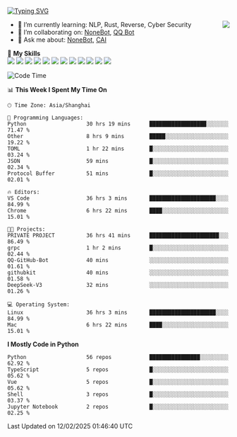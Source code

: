 [![Typing SVG](https://readme-typing-svg.herokuapp.com?size=25&duration=2500&color=8C43EA&vCenter=true&width=200&height=40&lines=Hi+there+%F0%9F%91%8B%F0%9F%8F%BB;I'm+yanyongyu)](https://git.io/typing-svg)

<a href="#">
  <img align="right" src="https://github-readme-stats.vercel.app/api?username=yanyongyu&count_private=true&show_icons=true&bg_color=15,f2f7fd,E0EAFC" />
</a>

- 🌱 I’m currently learning: NLP, Rust, Reverse, Cyber Security
- 👯 I’m collaborating on: [NoneBot](https://github.com/nonebot), [QQ Bot](https://github.com/Mrs4s/go-cqhttp)
- 💬 Ask me about: [NoneBot](https://github.com/nonebot), [CAI](https://github.com/cscs181/CAI)

🌟 **My Skills**  
![](https://img.shields.io/badge/-Python-3e74a2?style=flat-square&logo=Python&logoColor=fff)
![](https://img.shields.io/badge/-TypeScript-3178C6?style=flat-square&logo=TypeScript&logoColor=fff)
![](https://img.shields.io/badge/-Vue-4fc08d?style=flat-square&logo=Vue.js&logoColor=fff)
![](https://img.shields.io/badge/-React-2d98ce?style=flat-square&logo=React&logoColor=fff)
![](https://img.shields.io/badge/-FastAPI-009688?style=flat-square&logo=FastAPI&logoColor=fff)
![](https://img.shields.io/badge/-Linux-000000?style=flat-square&logo=Linux&logoColor=fff)
![](https://img.shields.io/badge/-Docker-2496ED?style=flat-square&logo=Docker&logoColor=fff)
![](https://img.shields.io/badge/-Kubernetes-326CE5?style=flat-square&logo=Kubernetes&logoColor=fff)
![](https://img.shields.io/badge/-GitHub%20Actions-2088FF?style=flat-square&logo=GitHubActions&logoColor=fff)
![](https://img.shields.io/badge/-PostgreSQL-4169E1?style=flat-square&logo=PostgreSQL&logoColor=fff)
![](https://img.shields.io/badge/-Redis-DC382D?style=flat-square&logo=Redis&logoColor=fff)
![](https://img.shields.io/badge/-MongoDB-47A248?style=flat-square&logo=MongoDB&logoColor=fff)

<!--START_SECTION:waka-->
![Code Time](http://img.shields.io/badge/Code%20Time-7%2C200%20hrs%2021%20mins-blue)

📊 **This Week I Spent My Time On** 

```text
🕑︎ Time Zone: Asia/Shanghai

💬 Programming Languages: 
Python                   30 hrs 19 mins      ██████████████████░░░░░░░   71.47 % 
Other                    8 hrs 9 mins        █████░░░░░░░░░░░░░░░░░░░░   19.22 % 
TOML                     1 hr 22 mins        █░░░░░░░░░░░░░░░░░░░░░░░░   03.24 % 
JSON                     59 mins             █░░░░░░░░░░░░░░░░░░░░░░░░   02.34 % 
Protocol Buffer          51 mins             █░░░░░░░░░░░░░░░░░░░░░░░░   02.01 % 

🔥 Editors: 
VS Code                  36 hrs 3 mins       █████████████████████░░░░   84.99 % 
Chrome                   6 hrs 22 mins       ████░░░░░░░░░░░░░░░░░░░░░   15.01 % 

🐱‍💻 Projects: 
PRIVATE PROJECT          36 hrs 41 mins      ██████████████████████░░░   86.49 % 
grpc                     1 hr 2 mins         █░░░░░░░░░░░░░░░░░░░░░░░░   02.44 % 
QQ-GitHub-Bot            40 mins             ░░░░░░░░░░░░░░░░░░░░░░░░░   01.61 % 
githubkit                40 mins             ░░░░░░░░░░░░░░░░░░░░░░░░░   01.58 % 
DeepSeek-V3              32 mins             ░░░░░░░░░░░░░░░░░░░░░░░░░   01.26 % 

💻 Operating System: 
Linux                    36 hrs 3 mins       █████████████████████░░░░   84.99 % 
Mac                      6 hrs 22 mins       ████░░░░░░░░░░░░░░░░░░░░░   15.01 % 
```

**I Mostly Code in Python** 

```text
Python                   56 repos            ████████████████░░░░░░░░░   62.92 % 
TypeScript               5 repos             █░░░░░░░░░░░░░░░░░░░░░░░░   05.62 % 
Vue                      5 repos             █░░░░░░░░░░░░░░░░░░░░░░░░   05.62 % 
Shell                    3 repos             █░░░░░░░░░░░░░░░░░░░░░░░░   03.37 % 
Jupyter Notebook         2 repos             █░░░░░░░░░░░░░░░░░░░░░░░░   02.25 % 
```




 Last Updated on 12/02/2025 01:46:40 UTC
<!--END_SECTION:waka-->
